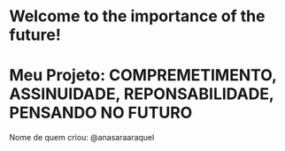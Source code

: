 # Welcome to the importance of the future!

# Meu Projeto: COMPREMETIMENTO, ASSINUIDADE, REPONSABILIDADE, PENSANDO NO FUTURO	
Nome de quem criou: @anasaraaraquel

